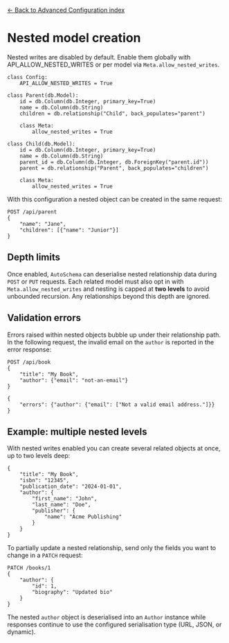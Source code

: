 [← Back to Advanced Configuration index](index.md)

# Nested model creation
Nested writes are disabled by default. Enable them globally with
API_ALLOW_NESTED_WRITES or per model via
`Meta.allow_nested_writes`.
```
class Config:
    API_ALLOW_NESTED_WRITES = True

class Parent(db.Model):
    id = db.Column(db.Integer, primary_key=True)
    name = db.Column(db.String)
    children = db.relationship("Child", back_populates="parent")

    class Meta:
        allow_nested_writes = True

class Child(db.Model):
    id = db.Column(db.Integer, primary_key=True)
    name = db.Column(db.String)
    parent_id = db.Column(db.Integer, db.ForeignKey("parent.id"))
    parent = db.relationship("Parent", back_populates="children")

    class Meta:
        allow_nested_writes = True
```
With this configuration a nested object can be created in the same request:
```
POST /api/parent
{
    "name": "Jane",
    "children": [{"name": "Junior"}]
}
```

## Depth limits
Once enabled, `AutoSchema` can deserialise nested relationship data during
`POST` or `PUT` requests. Each related model must also opt in with
`Meta.allow_nested_writes` and nesting is capped at **two levels** to avoid
unbounded recursion. Any relationships beyond this depth are ignored.

## Validation errors
Errors raised within nested objects bubble up under their relationship path.
In the following request, the invalid email on the `author` is reported in
the error response:
```
POST /api/book
{
    "title": "My Book",
    "author": {"email": "not-an-email"}
}

{
    "errors": {"author": {"email": ["Not a valid email address."]}}
}
```

## Example: multiple nested levels
With nested writes enabled you can create several related objects at once,
up to two levels deep:
```
{
    "title": "My Book",
    "isbn": "12345",
    "publication_date": "2024-01-01",
    "author": {
        "first_name": "John",
        "last_name": "Doe",
        "publisher": {
            "name": "Acme Publishing"
        }
    }
}
```
To partially update a nested relationship, send only the fields you want to
change in a `PATCH` request:
```
PATCH /books/1
{
    "author": {
        "id": 1,
        "biography": "Updated bio"
    }
}
```
The nested `author` object is deserialised into an `Author` instance while
responses continue to use the configured serialisation type (URL, JSON, or
dynamic).

